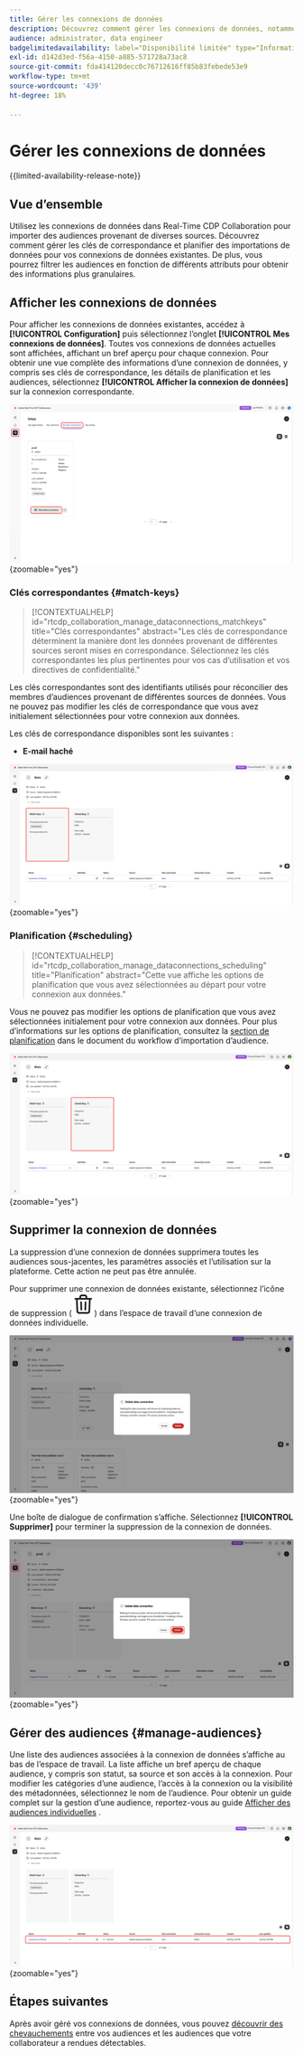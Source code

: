 ```yaml
---
title: Gérer les connexions de données
description: Découvrez comment gérer les connexions de données, notamment les clés de correspondance, la planification, les cas d’utilisation et le filtrage d’audience dans Real-Time CDP Collaboration
audience: administrator, data engineer
badgelimitedavailability: label="Disponibilité limitée" type="Informative" url="https://helpx.adobe.com/legal/product-descriptions/real-time-customer-data-platform-collaboration.html newtab=true"
exl-id: d142d3ed-f56a-4150-a885-571728a73ac8
source-git-commit: fda414120decc0c76712616ff85b83febede53e9
workflow-type: tm+mt
source-wordcount: '439'
ht-degree: 18%

---
```


# Gérer les connexions de données

{{limited-availability-release-note}}

## Vue d’ensemble

Utilisez les connexions de données dans Real-Time CDP Collaboration pour importer des audiences provenant de diverses sources. Découvrez comment gérer les clés de correspondance et planifier des importations de données pour vos connexions de données existantes. De plus, vous pourrez filtrer les audiences en fonction de différents attributs pour obtenir des informations plus granulaires.

## Afficher les connexions de données

Pour afficher les connexions de données existantes, accédez à **[!UICONTROL Configuration]** puis sélectionnez l’onglet **[!UICONTROL Mes connexions de données]**. Toutes vos connexions de données actuelles sont affichées, affichant un bref aperçu pour chaque connexion. Pour obtenir une vue complète des informations d’une connexion de données, y compris ses clés de correspondance, les détails de planification et les audiences, sélectionnez **[!UICONTROL Afficher la connexion de données]** sur la connexion correspondante.

![Configurer l’espace de travail avec la vue de l’onglet Mes connexions de données affichée et mise en surbrillance.](/help/assets/setup/manage-data-connection/my-data-connections.png){zoomable="yes"}

### Clés correspondantes {#match-keys}

>[!CONTEXTUALHELP]
>id="rtcdp_collaboration_manage_dataconnections_matchkeys"
>title="Clés correspondantes"
>abstract="Les clés de correspondance déterminent la manière dont les données provenant de différentes sources seront mises en correspondance. Sélectionnez les clés correspondantes les plus pertinentes pour vos cas d’utilisation et vos directives de confidentialité."

Les clés correspondantes sont des identifiants utilisés pour réconcilier des membres d’audiences provenant de différentes sources de données. Vous ne pouvez pas modifier les clés de correspondance que vous avez initialement sélectionnées pour votre connexion aux données.

Les clés de correspondance disponibles sont les suivantes :

- **E-mail haché**

![Un espace de travail des connexions de données avec la section Clés de correspondance mise en surbrillance.](/help/assets/setup/manage-data-connection/view-data-connection-match-keys.png){zoomable="yes"}

### Planification {#scheduling}

>[!CONTEXTUALHELP]
>id="rtcdp_collaboration_manage_dataconnections_scheduling"
>title="Planification"
>abstract="Cette vue affiche les options de planification que vous avez sélectionnées au départ pour votre connexion aux données."

Vous ne pouvez pas modifier les options de planification que vous avez sélectionnées initialement pour votre connexion aux données. Pour plus d’informations sur les options de planification, consultez la [section de planification](/help/guide/setup/onboard-audiences.md#schedule) dans le document du workflow d’importation d’audience.

![Espace de travail des connexions de données avec la section Planification mise en surbrillance.](/help/assets/setup/manage-data-connection/view-data-connection-scheduling.png){zoomable="yes"}

## Supprimer la connexion de données

La suppression d’une connexion de données supprimera toutes les audiences sous-jacentes, les paramètres associés et l’utilisation sur la plateforme. Cette action ne peut pas être annulée.

Pour supprimer une connexion de données existante, sélectionnez l’icône de suppression (![icône Supprimer](/help/assets/common/delete.svg)) dans l’espace de travail d’une connexion de données individuelle.

![Un espace de travail des connexions de données avec l’option de suppression mise en surbrillance.](/help/assets/setup/manage-data-connection/delete-data-connection.png){zoomable="yes"}

Une boîte de dialogue de confirmation s’affiche. Sélectionnez **[!UICONTROL Supprimer]** pour terminer la suppression de la connexion de données.

![Boîte de dialogue Supprimer la connexion de données avec l’option Supprimer mise en surbrillance.](/help/assets/setup/manage-data-connection/delete-data-connection-confirm.png){zoomable="yes"}

## Gérer des audiences {#manage-audiences}

Une liste des audiences associées à la connexion de données s’affiche au bas de l’espace de travail. La liste affiche un bref aperçu de chaque audience, y compris son statut, sa source et son accès à la connexion. Pour modifier les catégories d’une audience, l’accès à la connexion ou la visibilité des métadonnées, sélectionnez le nom de l’audience. Pour obtenir un guide complet sur la gestion d’une audience, reportez-vous au guide [Afficher des audiences individuelles](./onboard-audiences.md#view-individual-audiences) .

![Espace de travail des connexions de données avec les audiences en surbrillance.](/help/assets/setup/manage-data-connection/view-data-connection-manage-audiences.png){zoomable="yes"}

## Étapes suivantes

Après avoir géré vos connexions de données, vous pouvez [découvrir des chevauchements](/help/guide/collaborate/discover.md) entre vos audiences et les audiences que votre collaborateur a rendues détectables.
